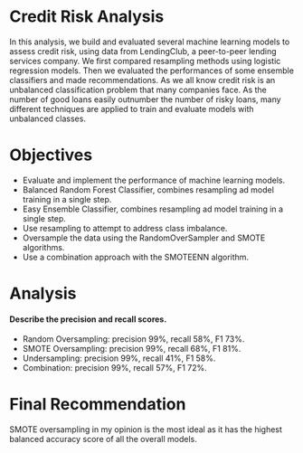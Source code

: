 # Credit Risk Analysis
In this analysis, we build and evaluated several machine learning models to assess credit risk, using data from LendingClub, a peer-to-peer lending services company.  We first compared resampling methods using logistic regression models. Then we evaluated the performances of some ensemble classifiers and made recommendations.  As we all know credit risk is an unbalanced classification problem that many companies face.  As the number of good loans easily outnumber the number of risky loans, many different techniques are applied to train and evaluate models with unbalanced classes.  

# Objectives

- Evaluate and implement the performance of machine learning models.
- Balanced Random Forest Classifier, combines resampling ad model training in a single step.
- Easy Ensemble Classifier, combines resampling ad model training in a single step.
- Use resampling to attempt to address class imbalance. 
- Oversample the data using the RandomOverSampler and SMOTE algorithms.
- Use a combination approach with the SMOTEENN algorithm.  
  
# Analysis 

#### Describe the precision and recall scores.

- Random Oversampling: precision 99%, recall 58%, F1 73%.
- SMOTE Oversampling: precision 99%, recall 68%, F1 81%.
- Undersampling: precision 99%, recall 41%, F1 58%.
- Combination: precision 99%, recall 57%, F1 72%.
  
# Final Recommendation

SMOTE oversampling in my opinion is the most ideal as it has the highest balanced accuracy score of all the overall models.  